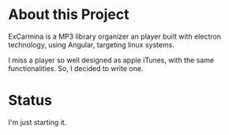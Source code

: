 # About this Project

ExCarmina is a MP3 library organizer an player built with electron technology, using Angular, targeting linux systems. 

I miss a player so well designed as apple iTunes, with the same functionalities. So, I decided to write one.

# Status

I'm just starting it.


